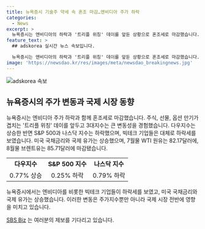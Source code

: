 ```yaml
---
title: 뉴욕증시 기술주 약세 속 혼조 마감…엔비디아 주가 하락
categories:
  - News
excerpt: >
  뉴욕증시는 엔비디아의 하락과 '트리플 위칭' 데이를 앞둔 상황으로 혼조세로 마감했습니다. 다우지수는 0.77% 상승하고, S&P 500은 5500선 돌파 후 0.25% 하락했으며, 나스닥은 0.79% 하락했습니다. 빅테크 기업은 대체로 하락세를 보였고, 국제유가는 상승했습니다. SBS Biz는 여러분의 제보를 기다리고 있습니다. [자세히보기] (링크)
feature_text: >
  ## adskorea 실시간 뉴스 속보입니다.

  뉴욕증시는 엔비디아의 하락과 '트리플 위칭' 데이를 앞둔 상황으로 혼조세로 마감했습니다. 다우지수는 0.77% 상승하고, S&P 500은 5500선 돌파 후 0.25% 하락했으며, 나스닥은 0.79% 하락했습니다. 빅테크 기업은 대체로 하락세를 보였고, 국제유가는 상승했습니다. SBS Biz는 여러분의 제보를 기다리고 있습니다. [자세히보기] (링크)
image: 'https://newsdao.kr/res/images/meta/newsdao_breakingnews.jpg'
---
```


<p><img src="https://newsdao.kr/res/images/meta/newsdao_breakingnews.jpg" alt="adskorea 속보" /></p>

<h2 data-ke-size="size26">뉴욕증시의 주가 변동과 국제 시장 동향</h2>

<p data-ke-size="size16">뉴욕증시는 엔비디아 주가 하락과 함께 혼조세로 마감했습니다. 주식, 선물, 옵션 만기가 겹치는 '트리플 위칭' 데이를 앞두고 3대지수는 큰 변동성을 경험했습니다. 다우지수는 상승한 반면 S&P 500과 나스닥 지수는 하락했으며, 빅테크 기업들은 대체로 하락세를 보였습니다. 미국 국채금리와 국제 유가는 상승했으며, 7월물 WTI 원유는 82.17달러에, 8월물 브렌트유는 85.71달러에 마감됐습니다.</p>

<table>
  <tr>
    <td style="text-align: center; height: 17px;"><b>다우지수</b></td>
    <td style="text-align: center; height: 17px;"><b>S&P 500 지수</b></td>
    <td style="text-align: center; height: 17px;"><b>나스닥 지수</b></td>
  </tr>
  <tr>
    <td style="text-align: center; height: 17px;">0.77% 상승</td>
    <td style="text-align: center; height: 17px;">0.25% 하락</td>
    <td style="text-align: center; height: 17px;">0.79% 하락</td>
  </tr>
</table>

<p data-ke-size="size16">뉴욕증시에서는 엔비디아를 비롯한 빅테크 기업들이 하락세를 보였고, 미국 국채금리와 국제 유가는 상승했습니다. 이러한 변동은 주가지수뿐만 아니라 국제 시장 전반에 영향을 미치고 있습니다.</p>

<p data-ke-size="size16"><a href="https://url.kr/9pghjn">SBS Biz</a> 는 여러분의 제보를 기다리고 있습니다.</p>


